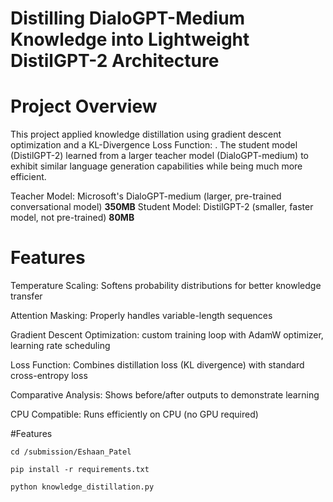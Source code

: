 # Distilling DialoGPT-Medium Knowledge into Lightweight DistilGPT-2 Architecture


# Project Overview

This project applied knowledge distillation using gradient descent optimization and a KL-Divergence Loss Function: . 
The student model (DistilGPT-2) learned from a larger teacher model (DialoGPT-medium) to exhibit similar language generation capabilities while being much more efficient.

Teacher Model: Microsoft's DialoGPT-medium (larger, pre-trained conversational model) **350MB**
Student Model: DistilGPT-2 (smaller, faster model, not pre-trained) **80MB**

# Features

Temperature Scaling: Softens probability distributions for better knowledge transfer

Attention Masking: Properly handles variable-length sequences

Gradient Descent Optimization: custom training loop with AdamW optimizer, learning rate scheduling

Loss Function: Combines distillation loss (KL divergence) with standard cross-entropy loss

Comparative Analysis: Shows before/after outputs to demonstrate learning

CPU Compatible: Runs efficiently on CPU (no GPU required)

#Features

`cd /submission/Eshaan_Patel`

`pip install -r requirements.txt`

`python knowledge_distillation.py`

